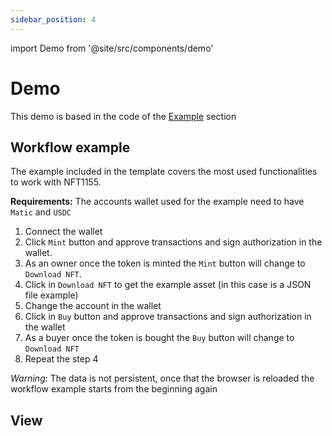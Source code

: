 ```yaml
---
sidebar_position: 4
---
```


import Demo from '@site/src/components/demo'

# Demo
This demo is based in the code of the [Example](./example.md) section

## Workflow example

The example included in the template covers the most used functionalities to work with NFT1155.

**Requirements:** The accounts wallet used for the example need to have `Matic` and `USDC`

1. Connect the wallet
2. Click `Mint` button and approve transactions and sign authorization in the wallet.
3. As an owner once the token is minted the `Mint` button will change to `Download NFT`.
4. Click in `Download NFT` to get the example asset (in this case is a JSON file example)
5. Change the account in the wallet
6. Click in `Buy` button and approve transactions and sign authorization in the wallet
7. As a buyer once the token is bought the `Buy` button will change to `Download NFT`
8. Repeat the step 4

*Warning:* The data is not persistent, once that the browser is reloaded the workflow example starts
from the beginning again

## View

<Demo/>